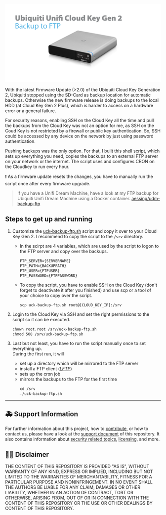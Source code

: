 ![ Ubiquiti Unifi Cloud Key Gen 2 Backup to FTP Banner](docs/images/banner.png)

With the latest Firmware Update (>2.0) of the Ubiquiti Cloud Key Generation 2, Ubiquiti stopped using the SD-Card as backup location for automatic backups. Otherwise the new firmware release is doing backups to the local HDD (at Cloud Key Gen 2 Plus), which is harder to access on a hardware error or a general failure.

For security reasons, enabling SSH on the Cloud Key all the time and pull the backups from the Cloud Key was not an option for me, as SSH on the Coud Key is not restricted by a firewall or public key authentication. So, SSH could be accessed by any device on the network by just using password authentication.

Pushing backups was the only option. For that, I built this shell script, which sets up everything you need, copies the backups to an external FTP server on your network or the internet. The script uses and configures CRON on the Cloudkey to run every hour.

:exclamation: As a firmware update resets the changes, you have to manually run the script once after every firmware upgrade.

> If you have a Unifi Dream Machine, have a look at my FTP backup for Ubiquiti Unifi Dream Machine using a Docker container. [aessing/udm-backup-ftp](https://github.com/aessing/udm-backup-ftp) 

## Steps to get up and running

1. Customize the [uck-backup-ftp.sh](uck-backup-ftp.sh) script and copy it over to your Cloud Key Gen 2. I recommend to copy the script to the `/srv` directory.

    * In the scirpt are 4 variables, which are used by the script to logon to the FTP server and copy over the backups. 
        ```shell
        FTP_SERVER={SERVERNAME}
        FTP_PATH={BACKUPPATH}
        FTP_USER={FTPUSER}
        FTP_PASSWORD={FTPPASSWORD}
        ```

    * To copy the script, you have to enable SSH on the Cloud Key (don't forget to deactivate it after you finished) and use scp or a tool of your choice to copy over the script.  
        ```shell
        scp uck-backup-ftp.sh root@[CLOUD_KEY_IP]:/srv
        ```

1.  Login to the Cloud Key via SSH and set the right permissions to the script so it can be executed.
    ```shell
    chown root.root /srv/uck-backup-ftp.sh
    chmod 500 /srv/uck-backup-ftp.sh
    ```

1. Last but not least, you have to run the script manually once to set everything up.  
During the first run, it will
    * set up a directory which will be mirrored to the FTP server
    * install a FTP client ([_LFTP_](https://github.com/lavv17/lftp))
    * sets up the cron job
    * mirrors the backups to the FTP for the first time
        ```shell
        cd /srv
        ./uck-backup-ftp.sh
        ```

---

## :ambulance: Support Information

For further information about this project, how to [contribute](CONTRIBUTING.md), or how to contact us, please have a look at the [support document](SUPPORT.md) of this repository. It also contains information about [security related topics](SECURITY.md), [licensing](LICENSE.md), and more.  

## :man_judge: Disclaimer

THE CONTENT OF THIS REPOSITORY IS PROVIDED "AS IS", WITHOUT WARRANTY OF ANY KIND, EXPRESS OR IMPLIED, INCLUDING BUT NOT LIMITED TO THE WARRANTIES OF MERCHANTABILITY, FITNESS FOR A PARTICULAR PURPOSE AND NONINFRINGEMENT. IN NO EVENT SHALL THE AUTHORS BE LIABLE FOR ANY CLAIM, DAMAGES OR OTHER LIABILITY, WHETHER IN AN ACTION OF CONTRACT, TORT OR OTHERWISE, ARISING FROM, OUT OF OR IN CONNECTION WITH THE CONTENT OF THIS REPOSITORY OR THE USE OR OTHER DEALINGS BY CONTENT OF THIS REPOSITORY.
